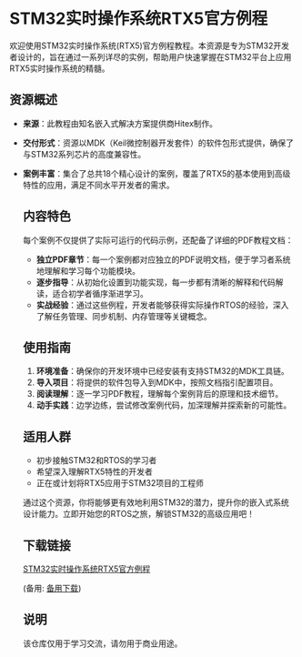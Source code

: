 # STM32实时操作系统RTX5官方例程

欢迎使用STM32实时操作系统(RTX5)官方例程教程。本资源是专为STM32开发者设计的，旨在通过一系列详尽的实例，帮助用户快速掌握在STM32平台上应用RTX5实时操作系统的精髓。

## 资源概述

- **来源**：此教程由知名嵌入式解决方案提供商Hitex制作。
- **交付形式**：资源以MDK（Keil微控制器开发套件）的软件包形式提供，确保了与STM32系列芯片的高度兼容性。
- **案例丰富**：集合了总共18个精心设计的案例，覆盖了RTX5的基本使用到高级特性的应用，满足不同水平开发者的需求。

  ## 内容特色

  每个案例不仅提供了实际可运行的代码示例，还配备了详细的PDF教程文档：
  - **独立PDF章节**：每一个案例都对应独立的PDF说明文档，便于学习者系统地理解和学习每个功能模块。
  - **逐步指导**：从初始化设置到功能实现，每一步都有清晰的解释和代码解读，适合初学者循序渐进学习。
  - **实战经验**：通过这些例程，开发者能够获得实际操作RTOS的经验，深入了解任务管理、同步机制、内存管理等关键概念。

  ## 使用指南

  1. **环境准备**：确保你的开发环境中已经安装有支持STM32的MDK工具链。
  2. **导入项目**：将提供的软件包导入到MDK中，按照文档指引配置项目。
  3. **阅读理解**：逐一学习PDF教程，理解每个案例背后的原理和技术细节。
  4. **动手实践**：边学边练，尝试修改案例代码，加深理解并探索新的可能性。

  ## 适用人群

  - 初步接触STM32和RTOS的学习者
  - 希望深入理解RTX5特性的开发者
  - 正在或计划将RTX5应用于STM32项目的工程师

  通过这个资源，你将能够更有效地利用STM32的潜力，提升你的嵌入式系统设计能力。立即开始您的RTOS之旅，解锁STM32的高级应用吧！

  ## 下载链接
  [STM32实时操作系统RTX5官方例程](https://pan.quark.cn/s/9102ce1eb5ab) 

  (备用: [备用下载](https://pan.baidu.com/s/1WSFyAWC70OcBmojFMMmm1Q?pwd=1234))

  ## 说明

  该仓库仅用于学习交流，请勿用于商业用途。
